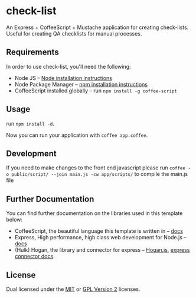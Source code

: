 
# check-list  #

An Express + CoffeeScript + Mustache application for creating
check-lists. Useful for creating QA checklists for manual
processes.

## Requirements ##

In order to use check-list, you'll need the following:

 * Node JS – [Node installation instructions][node]
 * Node Package Manager – [npm installation instructions][npm]
 * CoffeeScript installed globally – 
   run `npm install -g coffee-script`


## Usage ##

run `npm install -d`.

Now you can run your application with `coffee app.coffee`.

## Development ##

If you need to make changes to the front end javascript please run
`coffee -o public/script/ --join main.js -cw app/scripts/`
to compile the main.js file

## Further Documentation ##

You can find further documentation on the libraries used in this
template below:

 * CoffeeScript, the beautiful language this template is written 
   in – [docs][coffee]
 * Express, High performance, high class web development for 
   Node.js – [docs][express]
 * (Hulk) Hogan, the library and connector for express – 
   [Hogan.js][hogan], 
   [express connector docs][hulk]


## License ##

Dual licensed under the [MIT][mit] or [GPL Version 2][gpl]
licenses.


[node]: http://nodejs.org/
[npm]: http://npmjs.org/
[dl]: https://github.com/rowanmanning/express-coffee-template/zipball/master
[coffee]: http://jashkenas.github.com/coffee-script/
[express]: http://expressjs.com/
[hulk]: https://github.com/quangv/hulk-hogan
[hogan]: http://twitter.github.com/hogan.js/
[mit]: http://opensource.org/licenses/mit-license.php
[gpl]: http://opensource.org/licenses/gpl-2.0.php
